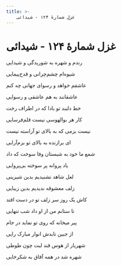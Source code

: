 ```yaml
---
title: >-
    غزل شمارهٔ ۱۲۴ - شیدائی
---
```

# غزل شمارهٔ ۱۲۴ - شیدائی

<div class="b" id="bn1"><div class="m1"><p>رندم و شهره به شوریدگی و شیدایی</p></div>
<div class="m2"><p>شیوه‌ام چشم‌چرانی و قدح‌پیمایی</p></div></div>
<div class="b" id="bn2"><div class="m1"><p>عاشقم خواهد و رسوای جهانی چه کنم</p></div>
<div class="m2"><p>عاشقانند به هم عاشقی و رسوایی</p></div></div>
<div class="b" id="bn3"><div class="m1"><p>خط دلبند تو بادا که در اطراف رخت</p></div>
<div class="m2"><p>کار هر بوالهوسی نیست قلم‌فرسایی</p></div></div>
<div class="b" id="bn4"><div class="m1"><p>نیست بزمی که به بالای تو آراسته نیست</p></div>
<div class="m2"><p>ای برازنده به بالای تو بزم‌آرایی</p></div></div>
<div class="b" id="bn5"><div class="m1"><p>شمع ما خود به شبستان وفا سوخت که داد</p></div>
<div class="m2"><p>یاد پروانه پر سوخته بی‌پروایی</p></div></div>
<div class="b" id="bn6"><div class="m1"><p>لعل شاهد نشنیدیم بدین شیرینی</p></div>
<div class="m2"><p>زلف معشوقه ندیدیم بدین زیبایی</p></div></div>
<div class="b" id="bn7"><div class="m1"><p>کاش یک روز سر زلف تو در دست افتد</p></div>
<div class="m2"><p>تا ستانم من از او داد شب تنهایی</p></div></div>
<div class="b" id="bn8"><div class="m1"><p>پیر میخانه که روی تو نماید در جام</p></div>
<div class="m2"><p>از جبین تابدش انوار مبارک رایی</p></div></div>
<div class="b" id="bn9"><div class="m1"><p>شهریار از هوس قند لبت چون طوطی</p></div>
<div class="m2"><p>شهره شد در همه آفاق به شکرخایی</p></div></div>
